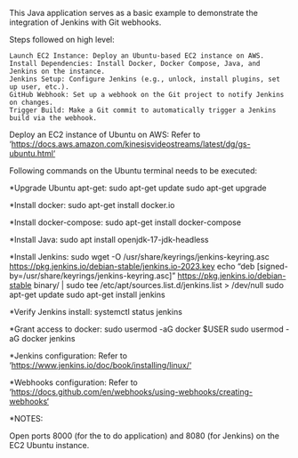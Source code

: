 This Java application serves as a basic example to demonstrate the integration of Jenkins with Git webhooks.

Steps followed on high level:

    Launch EC2 Instance: Deploy an Ubuntu-based EC2 instance on AWS.
    Install Dependencies: Install Docker, Docker Compose, Java, and Jenkins on the instance.
    Jenkins Setup: Configure Jenkins (e.g., unlock, install plugins, set up user, etc.).
    GitHub Webhook: Set up a webhook on the Git project to notify Jenkins on changes.
    Trigger Build: Make a Git commit to automatically trigger a Jenkins build via the webhook.

Deploy an EC2 instance of Ubuntu on AWS:
Refer to ‘https://docs.aws.amazon.com/kinesisvideostreams/latest/dg/gs-ubuntu.html‘

Following commands on the Ubuntu terminal needs to be executed:

*Upgrade Ubuntu apt-get:
sudo apt-get update
sudo apt-get upgrade

*Install docker:
sudo apt-get install docker.io

*Install docker-compose:
sudo apt-get install docker-compose

*Install Java:
sudo apt install openjdk-17-jdk-headless

*Install Jenkins:
sudo wget -O /usr/share/keyrings/jenkins-keyring.asc
https://pkg.jenkins.io/debian-stable/jenkins.io-2023.key
echo “deb [signed-by=/usr/share/keyrings/jenkins-keyring.asc]”
https://pkg.jenkins.io/debian-stable binary/ | sudo tee
/etc/apt/sources.list.d/jenkins.list > /dev/null
sudo apt-get update
sudo apt-get install jenkins

*Verify Jenkins install:
systemctl status jenkins

*Grant access to docker:
sudo usermod -aG docker $USER
sudo usermod -aG docker jenkins

*Jenkins configuration:
Refer to ‘https://www.jenkins.io/doc/book/installing/linux/‘

*Webhooks configuration:
Refer to ‘https://docs.github.com/en/webhooks/using-webhooks/creating-webhooks‘

*NOTES:

Open ports 8000 (for the to do application) and 8080 (for Jenkins) on the EC2 Ubuntu instance.
